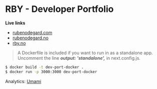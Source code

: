 # RBY - Developer Portfolio

**Live links**

- [rubenodegard.com](https://rubenodegard.com)
- [rubenodegard.no](https://rubenodegard.no)
- [rby.no](https://rby.no)

> A Dockerfile is included if you want to run in as a standalone app.\
> Uncomment the line _**output: 'standalone',**_ in next.config.js.

```bash
$ docker build -t dev-port-docker .
$ docker run -p 3000:3000 dev-port-docker
```

Analytics: [Umami](https://umami.is/)
